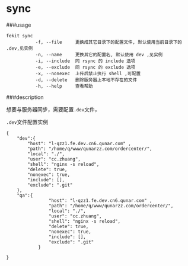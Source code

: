 sync
========

###usage
    
    fekit sync 
               -f, --file     更换成其它目录下的配置文件, 默认使用当前目录下的 .dev,见实例
               -n, --name     更换其它的配置名, 默认使用 dev ,见实例       
               -i, --include  同 rsync 的 include 选项      
               -e, --exclude  同 rsync 的 exclude 选项      
               -x, --nonexec  上传后禁止执行 shell ,可配置         
               -d, --delete   删除服务器上本地不存在的文件            
               -h, --help     查看帮助      
    
    
###description

想要与服务器同步，需要配置`.dev`文件，

`.dev`文件配置实例
    
    {
        "dev":{
            "host": "l-qzz1.fe.dev.cn6.qunar.com" ,
            "path": "/home/q/www/qunarzz.com/ordercenter/",
            "local": "./",
            "user": "cc.zhuang",
            "shell": "nginx -s reload",
            "delete": true,
            "nonexec": true,
            "include": [],
            "exclude": ".git"
        },
        "qa":{
                    "host": "l-qzz1.fe.dev.cn6.qunar.com" ,
                    "path": "/home/q/www/qunarzz.com/ordercenter/",
                    "local": "./",
                    "user": "cc.zhuang",
                    "shell": "nginx -s reload",
                    "delete": true,
                    "nonexec": true,
                    "include": [],
                    "exclude": ".git"
                }
        
    }